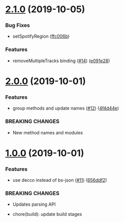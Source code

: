# [2.1.0](https://github.com/believer/bs-sonos/compare/v2.0.0...v2.1.0) (2019-10-05)


### Bug Fixes

* setSpotifyRegion ([ffc006b](https://github.com/believer/bs-sonos/commit/ffc006b))


### Features

* removeMultipleTracks binding ([#14](https://github.com/believer/bs-sonos/issues/14)) ([e091e28](https://github.com/believer/bs-sonos/commit/e091e28))

# [2.0.0](https://github.com/believer/bs-sonos/compare/v1.0.0...v2.0.0) (2019-10-01)


### Features

* group methods and update names ([#12](https://github.com/believer/bs-sonos/issues/12)) ([4f4d44e](https://github.com/believer/bs-sonos/commit/4f4d44e))


### BREAKING CHANGES

* New method names and modules

# [1.0.0](https://github.com/believer/bs-sonos/compare/v0.1.1...v1.0.0) (2019-10-01)


### Features

* use decco instead of bs-json ([#11](https://github.com/believer/bs-sonos/issues/11)) ([656ddf2](https://github.com/believer/bs-sonos/commit/656ddf2))


### BREAKING CHANGES

* Updates parsing API

* chore(build): update build stages
